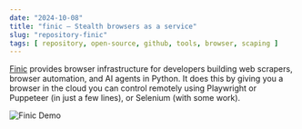 ```yaml
---
date: "2024-10-08"
title: "finic — Stealth browsers as a service"
slug: "repository-finic"
tags: [ repository, open-source, github, tools, browser, scaping ]
---
```




[Finic][1] provides browser infrastructure for developers building web scrapers, browser automation, and AI agents in Python. It does this by giving you a browser in the cloud you can control remotely using Playwright or Puppeteer (in just a few lines), or Selenium (with some work).

![Finic Demo][2]



   [1]: https://github.com/finic-ai/finic
   [2]: https://framerusercontent.com/images/UmdgODflb87YzYYm3NYvSlKtwU.gif
